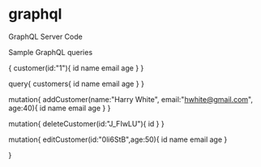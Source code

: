 # graphql

GraphQL Server Code

Sample GraphQL queries

{
customer(id:"1"){
id
name
email
age
}
}

query{
customers{
id
name
email
age
}
}

mutation{
addCustomer(name:"Harry White", email:"hwhite@gmail.com", age:40){
id
name
email
age
}
}

mutation{
deleteCustomer(id:"J_FIwLU"){
id
}
}

mutation{
editCustomer(id:"0li6StB",age:50){
id
name
email
age
}

}
